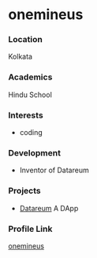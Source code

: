 # onemineus

### Location

Kolkata

### Academics

Hindu School

### Interests

- coding

### Development

- Inventor of Datareum

### Projects

- [Datareum](https://github.com/onemineus/datareum) A DApp

### Profile Link

[onemineus](https://github.com/onemineus)

